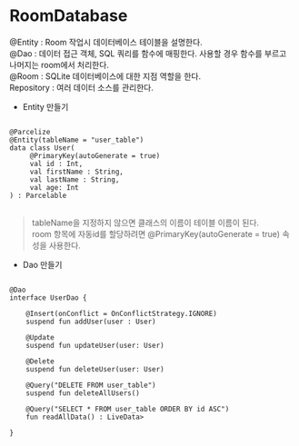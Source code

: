 # RoomDatabase

@Entity : Room 작업시 데이터베이스 테이블을 설명한다.   
@Dao : 데이터 접근 객체, SQL 쿼리를 함수에 매핑한다. 사용할 경우 함수를 부르고 나머지는 room에서 처리한다.   
@Room : SQLite 데이터베이스에 대한 지점 역할을 한다.   
Repository : 여러 데이터 소스를 관리한다.


* Entity 만들기
<pre>
<code>
@Parcelize
@Entity(tableName = "user_table")
data class User(
     @PrimaryKey(autoGenerate = true)
     val id : Int,
     val firstName : String,
     val lastName : String,
     val age: Int
) : Parcelable
</code>
</pre>

> tableName을 지정하지 않으면 클래스의 이름이 테이블 이름이 된다.   
> room 항목에 자동id를 할당하려면 @PrimaryKey(autoGenerate = true) 속성을 사용한다.   


* Dao 만들기
<pre>
<code>
@Dao
interface UserDao {

    @Insert(onConflict = OnConflictStrategy.IGNORE)
    suspend fun addUser(user : User)

    @Update
    suspend fun updateUser(user: User)

    @Delete
    suspend fun deleteUser(user: User)

    @Query("DELETE FROM user_table")
    suspend fun deleteAllUsers()

    @Query("SELECT * FROM user_table ORDER BY id ASC")
    fun readAllData() : LiveData<List<User>>

}
</code>
</pre>


